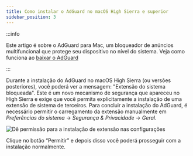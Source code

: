 ```yaml
---
title: Como instalar o AdGuard no macOS High Sierra e superior
sidebar_position: 3
---
```


:::info

Este artigo é sobre o AdGuard para Mac, um bloqueador de anúncios multifuncional que protege seu dispositivo no nível do sistema. Veja como funciona ao [baixar o AdGuard](https://agrd.io/download-kb-adblock)

:::

Durante a instalação do AdGuard no macOS High Sierra (ou versões posteriores), você poderá ver a mensagem: "Extensão do sistema bloqueada". Este é um novo mecanismo de segurança que apareceu no High Sierra e exige que você permita explicitamente a instalação de uma extensão de sistema de terceiros. Para concluir a instalação do AdGuard, é necessário permitir o carregamento da extensão manualmente em *Preferências do sistema* → *Segurança & Privacidade* → *Geral*.

![Dê permissão para a instalação de extensão nas configurações](https://cdn.adtidy.org/public/Adguard/kb/PicturesEN/highsierra.png)

Clique no botão “Permitir” e depois disso você poderá prosseguir com a instalação normalmente.
